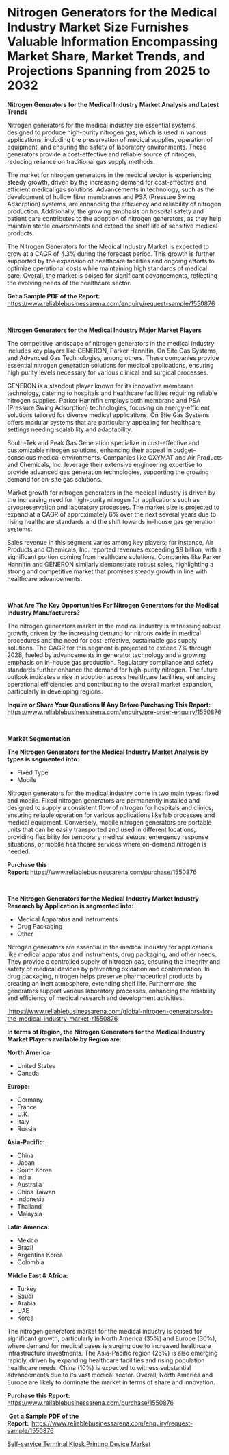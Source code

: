 <p><h1>Nitrogen Generators for the Medical Industry Market Size Furnishes Valuable Information Encompassing Market Share, Market Trends, and Projections Spanning from 2025 to 2032</h1></p><p><strong>Nitrogen Generators for the Medical Industry Market Analysis and Latest Trends</strong></p>
<p><p>Nitrogen generators for the medical industry are essential systems designed to produce high-purity nitrogen gas, which is used in various applications, including the preservation of medical supplies, operation of equipment, and ensuring the safety of laboratory environments. These generators provide a cost-effective and reliable source of nitrogen, reducing reliance on traditional gas supply methods.</p><p>The market for nitrogen generators in the medical sector is experiencing steady growth, driven by the increasing demand for cost-effective and efficient medical gas solutions. Advancements in technology, such as the development of hollow fiber membranes and PSA (Pressure Swing Adsorption) systems, are enhancing the efficiency and reliability of nitrogen production. Additionally, the growing emphasis on hospital safety and patient care contributes to the adoption of nitrogen generators, as they help maintain sterile environments and extend the shelf life of sensitive medical products.</p><p>The Nitrogen Generators for the Medical Industry Market is expected to grow at a CAGR of 4.3% during the forecast period. This growth is further supported by the expansion of healthcare facilities and ongoing efforts to optimize operational costs while maintaining high standards of medical care. Overall, the market is poised for significant advancements, reflecting the evolving needs of the healthcare sector.</p></p>
<p><strong>Get a Sample PDF of the Report:&nbsp;</strong> <a href="https://www.reliablebusinessarena.com/enquiry/request-sample/1550876?utm_campaign=3211&utm_medium=2&utm_source=Github&utm_content=ia&utm_term=11042025&utm_id=nitrogen-generators-for-the-medical-industry">https://www.reliablebusinessarena.com/enquiry/request-sample/1550876</a></p>
<p>&nbsp;</p>
<p><strong>Nitrogen Generators for the Medical Industry Major Market Players</strong></p>
<p><p>The competitive landscape of nitrogen generators in the medical industry includes key players like GENERON, Parker Hannifin, On Site Gas Systems, and Advanced Gas Technologies, among others. These companies provide essential nitrogen generation solutions for medical applications, ensuring high purity levels necessary for various clinical and surgical processes.</p><p>GENERON is a standout player known for its innovative membrane technology, catering to hospitals and healthcare facilities requiring reliable nitrogen supplies. Parker Hannifin employs both membrane and PSA (Pressure Swing Adsorption) technologies, focusing on energy-efficient solutions tailored for diverse medical applications. On Site Gas Systems offers modular systems that are particularly appealing for healthcare settings needing scalability and adaptability.</p><p>South-Tek and Peak Gas Generation specialize in cost-effective and customizable nitrogen solutions, enhancing their appeal in budget-conscious medical environments. Companies like OXYMAT and Air Products and Chemicals, Inc. leverage their extensive engineering expertise to provide advanced gas generation technologies, supporting the growing demand for on-site gas solutions.</p><p>Market growth for nitrogen generators in the medical industry is driven by the increasing need for high-purity nitrogen for applications such as cryopreservation and laboratory processes. The market size is projected to expand at a CAGR of approximately 6% over the next several years due to rising healthcare standards and the shift towards in-house gas generation systems.</p><p>Sales revenue in this segment varies among key players; for instance, Air Products and Chemicals, Inc. reported revenues exceeding $8 billion, with a significant portion coming from healthcare solutions. Companies like Parker Hannifin and GENERON similarly demonstrate robust sales, highlighting a strong and competitive market that promises steady growth in line with healthcare advancements.</p></p>
<p>&nbsp;</p>
<p><strong>What Are The Key Opportunities For Nitrogen Generators for the Medical Industry Manufacturers?</strong></p>
<p><p>The nitrogen generators market in the medical industry is witnessing robust growth, driven by the increasing demand for nitrous oxide in medical procedures and the need for cost-effective, sustainable gas supply solutions. The CAGR for this segment is projected to exceed 7% through 2028, fueled by advancements in generator technology and a growing emphasis on in-house gas production. Regulatory compliance and safety standards further enhance the demand for high-purity nitrogen. The future outlook indicates a rise in adoption across healthcare facilities, enhancing operational efficiencies and contributing to the overall market expansion, particularly in developing regions.</p></p>
<p><strong>Inquire or Share Your Questions If Any Before Purchasing This Report:</strong> <a href="https://www.reliablebusinessarena.com/enquiry/pre-order-enquiry/1550876?utm_campaign=3211&utm_medium=2&utm_source=Github&utm_content=ia&utm_term=11042025&utm_id=nitrogen-generators-for-the-medical-industry">https://www.reliablebusinessarena.com/enquiry/pre-order-enquiry/1550876</a></p>
<p>&nbsp;</p>
<p><strong>Market Segmentation</strong></p>
<p><strong>The Nitrogen Generators for the Medical Industry Market Analysis by types is segmented into:</strong></p>
<p><ul><li>Fixed Type</li><li>Mobile</li></ul></p>
<p><p>Nitrogen generators for the medical industry come in two main types: fixed and mobile. Fixed nitrogen generators are permanently installed and designed to supply a consistent flow of nitrogen for hospitals and clinics, ensuring reliable operation for various applications like lab processes and medical equipment. Conversely, mobile nitrogen generators are portable units that can be easily transported and used in different locations, providing flexibility for temporary medical setups, emergency response situations, or mobile healthcare services where on-demand nitrogen is needed.</p></p>
<p><strong>Purchase this Report:&nbsp;</strong><a href="https://www.reliablebusinessarena.com/purchase/1550876?utm_campaign=3211&utm_medium=2&utm_source=Github&utm_content=ia&utm_term=11042025&utm_id=nitrogen-generators-for-the-medical-industry">https://www.reliablebusinessarena.com/purchase/1550876</a></p>
<p>&nbsp;</p>
<p><strong>The Nitrogen Generators for the Medical Industry Market Industry Research by Application is segmented into:</strong></p>
<p><ul><li>Medical Apparatus and Instruments</li><li>Drug Packaging</li><li>Other</li></ul></p>
<p><p>Nitrogen generators are essential in the medical industry for applications like medical apparatus and instruments, drug packaging, and other needs. They provide a controlled supply of nitrogen gas, ensuring the integrity and safety of medical devices by preventing oxidation and contamination. In drug packaging, nitrogen helps preserve pharmaceutical products by creating an inert atmosphere, extending shelf life. Furthermore, the generators support various laboratory processes, enhancing the reliability and efficiency of medical research and development activities.</p></p>
<p><a href="https://www.reliablebusinessarena.com/global-nitrogen-generators-for-the-medical-industry-market-r1550876?utm_campaign=3211&utm_medium=2&utm_source=Github&utm_content=ia&utm_term=11042025&utm_id=nitrogen-generators-for-the-medical-industry">&nbsp;https://www.reliablebusinessarena.com/global-nitrogen-generators-for-the-medical-industry-market-r1550876</a></p>
<p><strong>In terms of Region, the Nitrogen Generators for the Medical Industry Market Players available by Region are:</strong></p>
<p>
    <p> <strong> North America: </strong>
        <ul>
            <li>United States</li>
            <li>Canada</li>
        </ul>
        </p> 
    <p> <strong> Europe: </strong>
        <ul>
            <li>Germany</li>
            <li>France</li>
            <li>U.K.</li>
            <li>Italy</li>
            <li>Russia</li>
        </ul>
        </p> 
    <p> <strong> Asia-Pacific: </strong>
        <ul>
            <li>China</li>
            <li>Japan</li>
            <li>South Korea</li>
            <li>India</li>
            <li>Australia</li>
            <li>China Taiwan</li>
            <li>Indonesia</li>
            <li>Thailand</li>
            <li>Malaysia</li>
        </ul>
        </p> 
    <p> <strong> Latin America: </strong>
        <ul>
            <li>Mexico</li>
            <li>Brazil</li>
            <li>Argentina Korea</li>
            <li>Colombia</li>
        </ul>
        </p> 
    <p> <strong> Middle East & Africa: </strong>
        <ul>
            <li>Turkey</li>
            <li>Saudi</li>
            <li>Arabia</li>
            <li>UAE</li>
            <li>Korea</li>
        </ul>
    </p>
    </p>
<p><p>The nitrogen generators market for the medical industry is poised for significant growth, particularly in North America (35%) and Europe (30%), where demand for medical gases is surging due to increased healthcare infrastructure investments. The Asia-Pacific region (25%) is also emerging rapidly, driven by expanding healthcare facilities and rising population healthcare needs. China (10%) is expected to witness substantial advancements due to its vast medical sector. Overall, North America and Europe are likely to dominate the market in terms of share and innovation.</p></p>
<p><strong>Purchase this Report: </strong><a href="https://www.reliablebusinessarena.com/purchase/1550876?utm_campaign=3211&utm_medium=2&utm_source=Github&utm_content=ia&utm_term=11042025&utm_id=nitrogen-generators-for-the-medical-industry">https://www.reliablebusinessarena.com/purchase/1550876</a></p>
<p>&nbsp;<strong>Get a Sample PDF of the Report:&nbsp;&nbsp;</strong><a href="https://www.reliablebusinessarena.com/enquiry/request-sample/1550876?utm_campaign=3211&utm_medium=2&utm_source=Github&utm_content=ia&utm_term=11042025&utm_id=nitrogen-generators-for-the-medical-industry">https://www.reliablebusinessarena.com/enquiry/request-sample/1550876</a></p>
<p><strong></strong></p>
<p><p><a href="https://github.com/bauzolesco/Market-Research-Report-List-1/blob/main/self-service-terminal-kiosk-printing-device-market.md?utm_campaign=3211&utm_medium=2&utm_source=Github&utm_content=ia&utm_term=11042025&utm_id=nitrogen-generators-for-the-medical-industry">Self-service Terminal Kiosk Printing Device Market</a></p></p>
